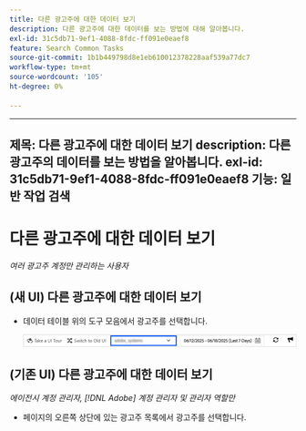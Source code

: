 ```yaml
---
title: 다른 광고주에 대한 데이터 보기
description: 다른 광고주에 대한 데이터를 보는 방법에 대해 알아봅니다.
exl-id: 31c5db71-9ef1-4088-8fdc-ff091e0eaef8
feature: Search Common Tasks
source-git-commit: 1b1b449798d8e1eb610012378228aaf539a77dc7
workflow-type: tm+mt
source-wordcount: '105'
ht-degree: 0%

---
```


---
제목: 다른 광고주에 대한 데이터 보기
description: 다른 광고주의 데이터를 보는 방법을 알아봅니다.
exl-id: 31c5db71-9ef1-4088-8fdc-ff091e0eaef8
기능: 일반 작업 검색
---
# 다른 광고주에 대한 데이터 보기

*여러 광고주 계정만 관리하는 사용자*

## (새 UI) 다른 광고주에 대한 데이터 보기

* 데이터 테이블 위의 도구 모음에서 광고주를 선택합니다.

  ![도구 모음의 광고주 선택기](/help/search-social-commerce/assets/advertiser-selector.png "도구 모음의 광고주 선택기")

## (기존 UI) 다른 광고주에 대한 데이터 보기

*에이전시 계정 관리자, [!DNL Adobe] 계정 관리자 및 관리자 역할만*

* 페이지의 오른쪽 상단에 있는 광고주 목록에서 광고주를 선택합니다.
